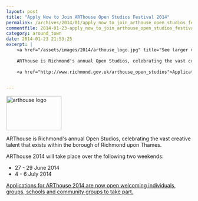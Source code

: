```yaml
---
layout: post
title: "Apply Now to Join ARThouse Open Studios Festival 2014"
permalink: /archives/2014/01/apply_now_to_join_arthouse_open_studios_festival_2.html
commentfile: 2014-01-23-apply_now_to_join_arthouse_open_studios_festival_2
category: around_town
date: 2014-01-23 21:53:25
excerpt: |
    <a href="/assets/images/2014/arthouse_logo.jpg" title="See larger version of - arthouse logo"><img src="/assets/images/2014/arthouse_logo_thumb.jpg" width="150" height="93" alt="arthouse logo" class="photo right" /></a>
    
    ARThouse is Richmond's annual Open Studios, celebrating the vast creative talent that exists within the borough of Richmond upon Thames.
    
    <a href="http://www.richmond.gov.uk/arthouse_open_studios">Applications for ARThouse 2014 are now open welcoming individuals, groups, schools and community groups to take part.</a>
    

---
```


<a href="/assets/images/2014/arthouse_logo.jpg" title="See larger version of - arthouse logo"><img src="/assets/images/2014/arthouse_logo_thumb.jpg" width="150" height="93" alt="arthouse logo" class="photo right" /></a>

ARThouse is Richmond's annual Open Studios, celebrating the vast creative talent that exists within the borough of Richmond upon Thames.

ARThouse 2014 will take place over the following two weekends:

-   27 - 29 June 2014
-   4 - 6 July 2014

[Applications for ARThouse 2014 are now open welcoming individuals, groups, schools and community groups to take part.](http://www.richmond.gov.uk/arthouse_open_studios)
